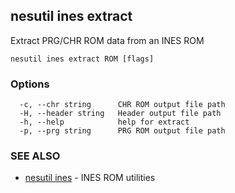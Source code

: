 ## nesutil ines extract

Extract PRG/CHR ROM data from an INES ROM

```
nesutil ines extract ROM [flags]
```

### Options

```
  -c, --chr string      CHR ROM output file path
  -H, --header string   Header output file path
  -h, --help            help for extract
  -p, --prg string      PRG ROM output file path
```

### SEE ALSO

* [nesutil ines](nesutil_ines.md)	 - INES ROM utilities

